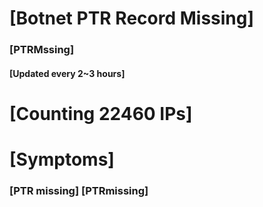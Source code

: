 # [Botnet PTR Record Missing]
### [PTRMssing]
#### [Updated every 2~3 hours]

# [Counting 22460 IPs]

# [Symptoms] 
###   [PTR missing] [PTRmissing]
